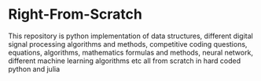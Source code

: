 # Right-From-Scratch
This repository is python implementation of data structures, different digital signal processing algorithms and methods, competitive coding questions, equations, algorithms, mathematics formulas and methods, neural network, different machine learning algorithms etc all from scratch in hard coded python and julia  
